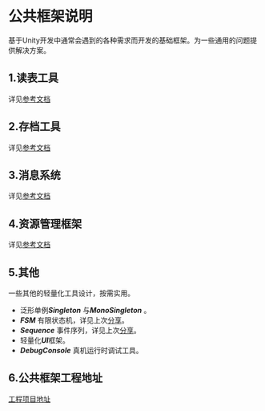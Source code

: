# 公共框架说明
基于Unity开发中通常会遇到的各种需求而开发的基础框架。为一些通用的问题提供解决方案。

## 1.读表工具
详见[参考文档](https://github.com/brkdyh/CommonFramework/tree/main/Assets/Framework/ReadExcelForUnity/README.md)

## 2.存档工具
详见[参考文档](https://github.com/brkdyh/CommonFramework/tree/main/Assets/Framework/Save/README.md)

## 3.消息系统
详见[参考文档](https://github.com/brkdyh/CommonFramework/tree/main/Assets/Framework/EasyMessage/README.md)

## 4.资源管理框架
详见[参考文档](https://github.com/brkdyh/CommonFramework/tree/main/Assets/Framework/EasyAssets/README.md)

## 5.其他
一些其他的轻量化工具设计，按需实用。
* 泛形单例***Singleton<T>*** 与***MonoSingleton<T>*** 。
* ***FSM*** 有限状态机，详见上次[分享](https://yomobtech.feishu.cn/file/boxcnddbgXH7prqrZlM1Ma3qhYd "分享链接")。
* ***Sequence*** 事件序列，详见上次[分享](https://yomobtech.feishu.cn/file/boxcnddbgXH7prqrZlM1Ma3qhYd "分享链接")。
* 轻量化***UI***框架。
* ***DebugConsole*** 真机运行时调试工具。 

## 6.公共框架工程地址
[工程项目地址](https://github.com/brkdyh/CommonFramework.git)
